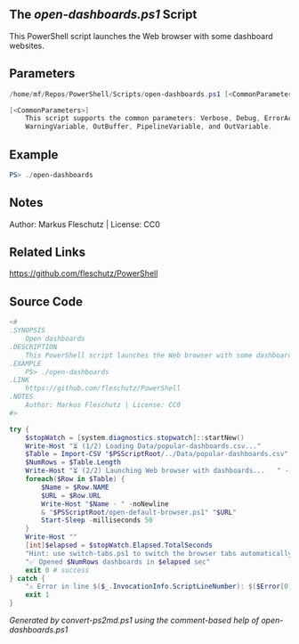 ## The *open-dashboards.ps1* Script

This PowerShell script launches the Web browser with some dashboard websites.

## Parameters
```powershell
/home/mf/Repos/PowerShell/Scripts/open-dashboards.ps1 [<CommonParameters>]

[<CommonParameters>]
    This script supports the common parameters: Verbose, Debug, ErrorAction, ErrorVariable, WarningAction, 
    WarningVariable, OutBuffer, PipelineVariable, and OutVariable.
```

## Example
```powershell
PS> ./open-dashboards

```

## Notes
Author: Markus Fleschutz | License: CC0

## Related Links
https://github.com/fleschutz/PowerShell

## Source Code
```powershell
<#
.SYNOPSIS
	Open dashboards
.DESCRIPTION
	This PowerShell script launches the Web browser with some dashboard websites.
.EXAMPLE
	PS> ./open-dashboards
.LINK
	https://github.com/fleschutz/PowerShell
.NOTES
	Author: Markus Fleschutz | License: CC0
#>

try {
	$stopWatch = [system.diagnostics.stopwatch]::startNew()
	Write-Host "⏳ (1/2) Loading Data/popular-dashboards.csv..."
	$Table = Import-CSV "$PSScriptRoot/../Data/popular-dashboards.csv"
	$NumRows = $Table.Length
	Write-Host "⏳ (2/2) Launching Web browser with dashboards...   " -noNewLine
	foreach($Row in $Table) {
		$Name = $Row.NAME
		$URL = $Row.URL
		Write-Host "$Name · " -noNewline
		& "$PSScriptRoot/open-default-browser.ps1" "$URL"
		Start-Sleep -milliseconds 50
	}
	Write-Host ""
	[int]$elapsed = $stopWatch.Elapsed.TotalSeconds
	"Hint: use switch-tabs.ps1 to switch the browser tabs automatically"
	"✅ Opened $NumRows dashboards in $elapsed sec"
	exit 0 # success
} catch {
	"⚠️ Error in line $($_.InvocationInfo.ScriptLineNumber): $($Error[0])"
	exit 1
}
```

*Generated by convert-ps2md.ps1 using the comment-based help of open-dashboards.ps1*
